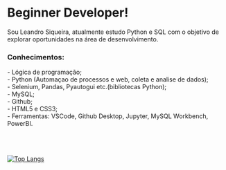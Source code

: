 # Beginner Developer!

Sou Leandro Siqueira, atualmente estudo Python e SQL com o objetivo de explorar oportunidades na área de desenvolvimento.

### Conhecimentos:
<div>
- Lógica de programação;
</div><div>
- Python (Automaçao de processos e web, coleta e analise de dados);
</div><div>
- Selenium, Pandas, Pyautogui etc.(bibliotecas Python);
</div><div>
- MySQL;
</div><div>
- Github;
</div><div>
- HTML5 e CSS3;
</div><div>
- Ferramentas: VSCode, Github Desktop, Jupyter, MySQL Workbench, PowerBI.
</div>
<br>
<br>
<br>

[![Top Langs](https://github-readme-stats.vercel.app/api/top-langs/?username=lsiqueir4)](https://github.com/anuraghazra/github-readme-stats)
